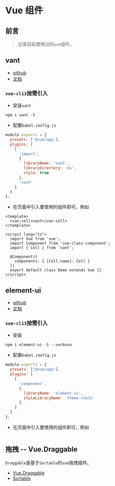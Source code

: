 # Vue 组件

## 前言

> 记录目前使用过的`vue`组件。

## vant

+ [github](https://github.com/youzan/vant)
+ [文档](https://youzan.github.io/vant/#/zh-CN/intro)

### `vue-cli3`按需引入

+ 安装`vant`

```shell
npm i vant -S
```

+ 配置`babel.config.js`

```js
module.exports = {
  presets: ['@vue/app'],
  plugins: [
    [
      'import',
      {
        libraryName: 'vant',
        libraryDirectory: 'es',
        style: true
      },
      'vant'
    ]
  ]
};
```

+ 在页面中引入要使用的组件即可，例如

```vue
<template>
  <van-cell>vant</van-cell>
</template>

<scrpit lang="ts">
  import Vue from 'vue';
  import Component from 'vue-class-component';
  import { Cell } from 'vant';

  @Component({
    components: { [Cell.name]: Cell }
  })
  export default class Demo extends Vue {}
</script>
```

## element-ui

+ [github](https://github.com/ElemeFE/element)
+ [文档](https://element.eleme.cn/#/zh-CN)

### `vue-cli3`按需引入

+ 安装

```shell
npm i element-ui -S --verbose
```

+ 配置`babel.config.js`

```js
module.exports = {
  presets: ["@vue/app"],
  plugins: [
    [
      'component',
      {
        libraryName: 'element-ui',
        styleLibraryName: 'theme-chalk'
      }
    ]
  ]
};
```

+ 在页面中引入要使用的组件即可，例如

```vue
```

## 拖拽 -- Vue.Draggable

`Draggable`是基于`Sortable`的`vue`拖拽插件。

+ [Vue.Draggable](https://github.com/SortableJS/Vue.Draggable)
+ [Sortable](https://github.com/SortableJS/Sortable)